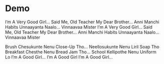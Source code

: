 # Demo
I’m A Very Good Girl… Said Me, Old Teacher
My Dear Brother…
Anni Manchi Habits Unnaayanta Naalo… Vinnaavaa Mister
I’m A Very Good Girl… Said Me, Old Teacher
My Dear Brother…
Anni Manchi Habits Unnaayanta Naalo… Vinnaavaa Mister

Brush Chesukunte Nenu Close-Up Tho… Neellosukunte Nenu Liril Soap Tho
Breakfast Chesthe Nenu Bread Jam Tho… School Kellipothe Nenu Uniform Lo
I’m A Good Girl… I’m A Good Girl
I’m A Good Girl…
